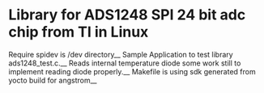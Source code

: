# Library for ADS1248 SPI 24 bit adc chip from TI in Linux 
Require spidev is /dev directory__
Sample Application to test library ads1248_test.c.__
Reads internal temperature diode some work still to implement reading diode properly.__
Makefile is using sdk generated from yocto build for angstrom__
